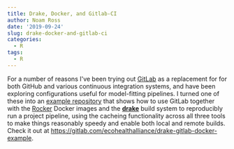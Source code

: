 ```yaml
---
title: Drake, Docker, and Gitlab-CI
author: Noam Ross
date: '2019-09-24'
slug: drake-docker-and-gitlab-ci
categories:
  - R
tags:
  - R
---
```


For a number of reasons I've been trying out [GitLab](gitlab.com) as a replacement
for for both GitHub and various continuous integration systems, and have
been exploring configurations useful for model-fitting pipelines.  I turned
one of these into an [example repository](https://gitlab.com/ecohealthalliance/drake-gitlab-docker-example) that shows how to use GitLab together
with the [Rocker](https://www.rocker-project.org/) Docker images and the [**drake**](https://docs.ropensci.org/drake/) build system to reproducibly run a project pipeline, using the cacheing functionality across all three tools to
make things reasonably speedy and enable both local and remote builds.  Check it out at <https://gitlab.com/ecohealthalliance/drake-gitlab-docker-example>.
